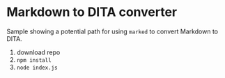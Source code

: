 # Markdown to DITA converter

Sample showing a potential path for using `marked` to convert Markdown to DITA.

1. download repo
2. `npm install`
3. `node index.js`